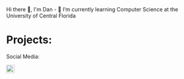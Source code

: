 </h1>Hi there 👋, I'm Dan</h1>
- 🌱 I’m currently learning Computer Science at the University of Central Florida

<h1>Projects:</h1>




</h2>Social Media:</h2>

[<img align="left" alt="danmigus | LinkedIn" width="22px" src="https://cdn.jsdelivr.net/npm/simple-icons@v3/icons/linkedin.svg" />][linkedin] 

[linkedin]: https://www.linkedin.com/in/daniel-feng/ 
